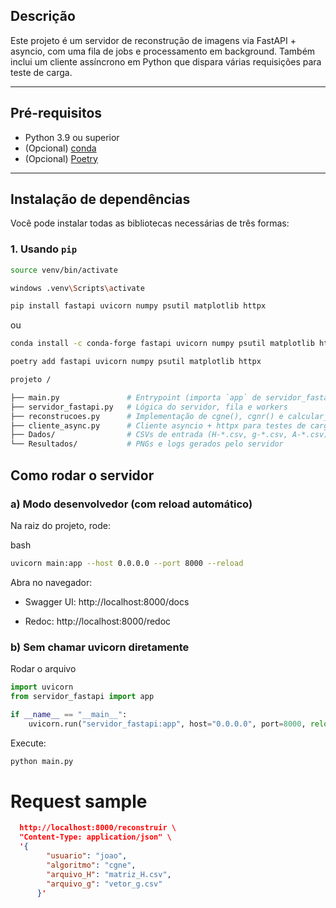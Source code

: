 ## Descrição  
Este projeto é um servidor de reconstrução de imagens via FastAPI + asyncio, com uma fila de jobs e processamento em background. Também inclui um cliente assíncrono em Python que dispara várias requisições para teste de carga.

---

## Pré-requisitos  
- Python 3.9 ou superior  
- (Opcional) [conda](https://docs.conda.io/)  
- (Opcional) [Poetry](https://python-poetry.org/)  

---

## Instalação de dependências  

Você pode instalar todas as bibliotecas necessárias de três formas:

### 1. Usando `pip`  

```bash
source venv/bin/activate

windows .venv\Scripts\activate

pip install fastapi uvicorn numpy psutil matplotlib httpx
```
ou

```bash
conda install -c conda-forge fastapi uvicorn numpy psutil matplotlib httpx
```

```bash
poetry add fastapi uvicorn numpy psutil matplotlib httpx
```


```bash
projeto /

├── main.py               # Entrypoint (importa `app` de servidor_fastapi.py)
├── servidor_fastapi.py   # Lógica do servidor, fila e workers
├── reconstrucoes.py      # Implementação de cgne(), cgnr() e calcular_ganho_sinal()
├── cliente_async.py      # Cliente asyncio + httpx para testes de carga
├── Dados/                # CSVs de entrada (H-*.csv, g-*.csv, A-*.csv)
└── Resultados/           # PNGs e logs gerados pelo servidor
```

## Como rodar o servidor

### a) Modo desenvolvedor (com reload automático)
Na raiz do projeto, rode:

bash
```bash
uvicorn main:app --host 0.0.0.0 --port 8000 --reload
```

Abra no navegador:

 - Swagger UI: http://localhost:8000/docs

 - Redoc: http://localhost:8000/redoc

### b) Sem chamar uvicorn diretamente

Rodar o arquivo

```python
import uvicorn
from servidor_fastapi import app

if __name__ == "__main__":
    uvicorn.run("servidor_fastapi:app", host="0.0.0.0", port=8000, reload=True)

```

Execute:

``` bash
python main.py
```

# Request sample
```json
  http://localhost:8000/reconstruir \
  "Content-Type: application/json" \
  '{
        "usuario": "joao",
        "algoritmo": "cgne",
        "arquivo_H": "matriz_H.csv",
        "arquivo_g": "vetor_g.csv"
      }'

```
